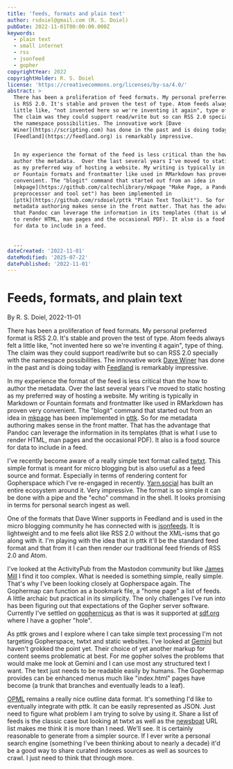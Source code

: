 ```yaml
---
title: 'feeds, formats and plain text'
author: rsdoiel@gmail.com (R. S. Doiel)
pubDate: 2022-11-01T00:00:00.000Z
keywords:
  - plain text
  - small internet
  - rss
  - jsonfeed
  - gopher
copyrightYear: 2022
copyrightHolder: R. S. Doiel
license: 'https://creativecommons.org/licenses/by-sa/4.0/'
abstract: >
  There has been a proliferation of feed formats. My personal preferred format
  is RSS 2.0. It's stable and proven the test of type. Atom feeds always felt a
  little like, "not invented here so we're inventing it again", type of thing.
  The claim was they could support read/write but so can RSS 2.0 specially with
  the namespace possibilities. The innovative work [Dave
  Winer](https://scripting.com) has done in the past and is doing today with
  [Feedland](https://feedland.org) is remarkably impressive.


  In my experience the format of the feed is less critical than the how to
  author the metadata.  Over the last several years I've moved to static hosting
  as my preferred way of hosting a website. My writing is typically in Markdown
  or Fountain formats and frontmatter like used in RMarkdown has proven very
  convenient. The "blogit" command that started out from an idea in
  [mkpage](https://github.com/caltechlibrary/mkpage "Make Page, a Pandoc
  preprocessor and tool set") has been implemented in
  [pttk](https://github.com/rsdoiel/pttk "Plain Text Toolkit"). So for me
  metadata authoring makes sense in the front matter. That has the advantage
  that Pandoc can leverage the information in its templates (that is what I use
  to render HTML, man pages and the occasional PDF). It also is a food source
  for data to include in a feed.


  ...
dateCreated: '2022-11-01'
dateModified: '2025-07-22'
datePublished: '2022-11-01'
---
```


Feeds, formats, and plain text
==============================

By R. S. Doiel, 2022-11-01

There has been a proliferation of feed formats. My personal preferred format is RSS 2.0. It's stable and proven the test of type. Atom feeds always felt a little like, "not invented here so we're inventing it again", type of thing. The claim was they could support read/write but so can RSS 2.0 specially with the namespace possibilities. The innovative work [Dave Winer](https://scripting.com) has done in the past and is doing today with [Feedland](https://feedland.org) is remarkably impressive.

In my experience the format of the feed is less critical than the how to author the metadata.  Over the last several years I've moved to static hosting as my preferred way of hosting a website. My writing is typically in Markdown or Fountain formats and frontmatter like used in RMarkdown has proven very convenient. The "blogit" command that started out from an idea in [mkpage](https://github.com/caltechlibrary/mkpage "Make Page, a Pandoc preprocessor and tool set") has been implemented in [pttk](https://github.com/rsdoiel/pttk "Plain Text Toolkit"). So for me metadata authoring makes sense in the front matter. That has the advantage that Pandoc can leverage the information in its templates (that is what I use to render HTML, man pages and the occasional PDF). It also is a food source for data to include in a feed.

I've recently become aware of a really simple text format called [twtxt](https://twtxt.readthedocs.io/en/latest/). This simple format is meant for micro blogging but is also useful as a feed source and format. Especially in terms of rendering content for Gopherspace which I've re-engaged in recently. [Yarn.social](https://yarn.social) has built an entire ecosystem around it. Very impressive. The format is so simple it can be done with a pipe and the "echo" command in the shell.  It looks promising in terms for personal search ingest as well.

One of the formats that Dave Winer supports in Feedland and is used in the micro blogging community he has connected with is [jsonfeeds](https://www.jsonfeed.org/). It is lightweight and to me feels allot like RSS 2.0 without the XML-isms that go along with it.  I'm playing with the idea that in pttk it'll be the standard feed format and that from it I can then render our traditional feed friends of RSS 2.0 and Atom.

I've looked at the ActivityPub from the Mastodon community but like [James Mill](https://prologic.github.io/prologic/ "aka prologic") I find it too complex. What is needed is something simple, really simple.  That's why I've been looking closely at Gopherspace again. The Gophermap can function as a bookmark file, a "home page" a list of feeds. A little archaic but practical in its simplicity. The only challenges I've run into has been figuring out that expectations of the Gopher server software. Currently I've settled on [gophernicus](https://gophernicus.org) as that is was it supported at [sdf.org](https://sdf.org) where I have a gopher "hole".

As pttk grows and I explore where I can take simple text processing I'm not targeting Gopherspace, twtxt and static websites. I've looked at [Gemini](https://gemini.circumlunar.space/docs/specification.gmi) but haven't grokked the point yet.  Their choice of yet another markup for content seems problematic at best. For me gopher solves the problems that would make me look at Gemini and I can use most any structured text I want. The text just needs to be readable easily by humans. The Gophermap provides can be enhanced menus much like "index.html" pages have become (a trunk that branches and eventually leads to a leaf). 

[OPML](http://home.opml.org/) remains a really nice outline data format.  It's something I'd like to eventually integrate with pttk. It can be easily represented as JSON. Just need to figure what problem I am trying to solve by using it.  Share a list of feeds is the classic case but looking at twtxt as well as the [newsboat](https://newsboat.org/) URL list makes me think it is more than I need. We'll see.  It is certainly reasonable to generate from a simpler source. If I ever write a personal search engine (something I've been thinking about to nearly a decade) it'd be a good way to share curated indexes sources as well as sources to crawl.  I just need to think that through more.